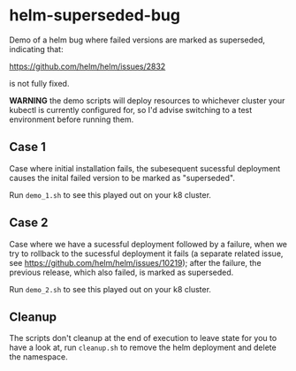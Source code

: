 # helm-superseded-bug

Demo of a helm bug where failed versions are marked as superseded, indicating that:

https://github.com/helm/helm/issues/2832

is not fully fixed.

**WARNING** the demo scripts will deploy resources to whichever cluster your kubectl is currently configured for, so I'd advise switching to a test environment before running them.

## Case 1

Case where initial installation fails, the subesequent sucessful deployment causes the inital failed version to be marked as "superseded".

Run `demo_1.sh` to see this played out on your k8 cluster.

## Case 2

Case where we have a sucessful deployment followed by a failure, when we try to rollback to the sucessful deployment it fails (a separate related issue, see https://github.com/helm/helm/issues/10219); after the failure, the previous release, which also failed, is marked as superseded.

Run `demo_2.sh` to see this played out on your k8 cluster.

## Cleanup

The scripts don't cleanup at the end of execution to leave state for you to have a look at, run `cleanup.sh` to remove the helm deployment and delete the namespace.
